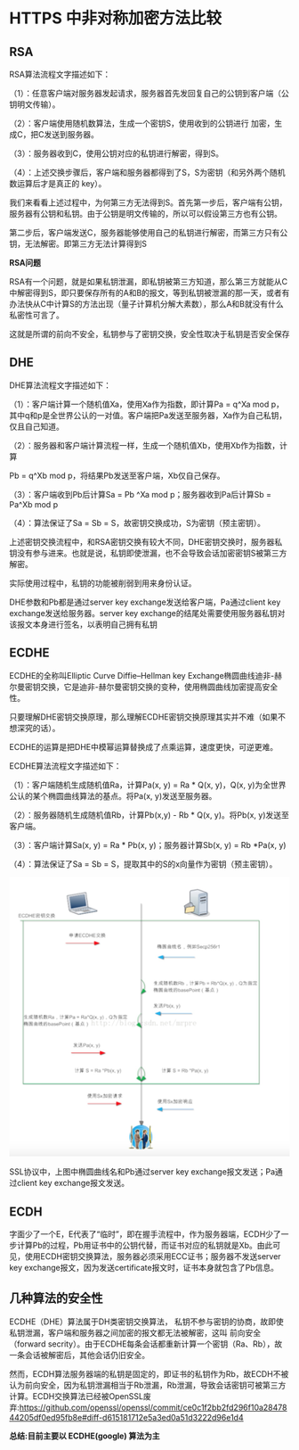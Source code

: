 # HTTPS 中非对称加密方法比较



## RSA

RSA算法流程文字描述如下：

（1）：任意客户端对服务器发起请求，服务器首先发回复自己的公钥到客户端（公钥明文传输）。

（2）：客户端使用随机数算法，生成一个密钥S，使用收到的公钥进行 加密，生成C，把C发送到服务器。

（3）：服务器收到C，使用公钥对应的私钥进行解密，得到S。

（4）：上述交换步骤后，客户端和服务器都得到了S，S为密钥（和另外两个随机数运算后才是真正的 key）。

我们来看看上述过程中，为何第三方无法得到S。首先第一步后，客户端有公钥，服务器有公钥和私钥。由于公钥是明文传输的，所以可以假设第三方也有公钥。

第二步后，客户端发送C，服务器能够使用自己的私钥进行解密，而第三方只有公钥，无法解密。即第三方无法计算得到S



**RSA问题**

RSA有一个问题，就是如果私钥泄漏，即私钥被第三方知道，那么第三方就能从C中解密得到S，即只要保存所有的A和B的报文，等到私钥被泄漏的那一天，或者有办法快从C中计算S的方法出现（量子计算机分解大素数），那么A和B就没有什么私密性可言了。

这就是所谓的前向不安全，私钥参与了密钥交换，安全性取决于私钥是否安全保存





## DHE

DHE算法流程文字描述如下：

（1）：客户端计算一个随机值Xa，使用Xa作为指数，即计算Pa = q^Xa mod p，其中q和p是全世界公认的一对值。客户端把Pa发送至服务器，Xa作为自己私钥，仅且自己知道。

（2）：服务器和客户端计算流程一样，生成一个随机值Xb，使用Xb作为指数，计算

   Pb = q^Xb mod p，将结果Pb发送至客户端，Xb仅自己保存。

（3）：客户端收到Pb后计算Sa = Pb ^Xa mod p；服务器收到Pa后计算Sb = Pa^Xb mod p

（4）：算法保证了Sa = Sb = S，故密钥交换成功，S为密钥（预主密钥）。



上述密钥交换流程中，和RSA密钥交换有较大不同，DHE密钥交换时，服务器私钥没有参与进来。也就是说，私钥即使泄漏，也不会导致会话加密密钥S被第三方解密。

实际使用过程中，私钥的功能被削弱到用来身份认证。

DHE参数和Pb都是通过server key exchange发送给客户端，Pa通过client key exchange发送给服务器。server key exchange的结尾处需要使用服务器私钥对该报文本身进行签名，以表明自己拥有私钥



## ECDHE

ECDHE的全称叫Elliptic Curve Diffie–Hellman key Exchange椭圆曲线迪非-赫尔曼密钥交换，它是迪非-赫尔曼密钥交换的变种，使用椭圆曲线加密提高安全性。



只要理解DHE密钥交换原理，那么理解ECDHE密钥交换原理其实并不难（如果不想深究的话）。

ECDHE的运算是把DHE中模幂运算替换成了点乘运算，速度更快，可逆更难。

 

ECDHE算法流程文字描述如下：

（1）：客户端随机生成随机值Ra，计算Pa(x, y) = Ra * Q(x, y)，Q(x, y)为全世界公认的某个椭圆曲线算法的基点。将Pa(x, y)发送至服务器。

（2）：服务器随机生成随机值Rb，计算Pb(x,y) - Rb * Q(x, y)。将Pb(x, y)发送至客户端。

（3）：客户端计算Sa(x, y) = Ra * Pb(x, y)；服务器计算Sb(x, y) = Rb *Pa(x, y)

（4）：算法保证了Sa = Sb = S，提取其中的S的x向量作为密钥（预主密钥）。

![image-20190620232039177](hdsuan-fa.assets/image-20190620232039177.png)



  SSL协议中，上图中椭圆曲线名和Pb通过server key exchange报文发送；Pa通过client key exchange报文发送。





## ECDH

 

字面少了一个E，E代表了“临时”，即在握手流程中，作为服务器端，ECDH少了一步计算Pb的过程，Pb用证书中的公钥代替，而证书对应的私钥就是Xb。由此可见，使用ECDH密钥交换算法，服务器必须采用ECC证书；服务器不发送server key exchange报文，因为发送certificate报文时，证书本身就包含了Pb信息。



## 几种算法的安全性



ECDHE（DHE）算法属于DH类密钥交换算法， 私钥不参与密钥的协商，故即使私钥泄漏，客户端和服务器之间加密的报文都无法被解密，这叫 前向安全（forward secrity）。由于ECDHE每条会话都重新计算一个密钥（Ra、Rb），故一条会话被解密后，其他会话仍旧安全。

然而，ECDH算法服务器端的私钥是固定的，即证书的私钥作为Rb，故ECDH不被认为前向安全，因为私钥泄漏相当于Rb泄漏，Rb泄漏，导致会话密钥可被第三方计算。ECDH交换算法已经被OpenSSL废弃:https://github.com/openssl/openssl/commit/ce0c1f2bb2fd296f10a2847844205df0ed95fb8e#diff-d615181712e5a3ed0a51d3222d96e1d4  



**总结:目前主要以 ECDHE(google) 算法为主**











 



